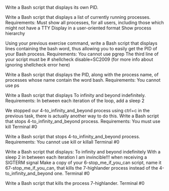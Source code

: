 Write a Bash script that displays its own PID.

Write a Bash script that displays a list of currently running processes.
Requirements:
Must show all processes, for all users, including those which might not have a TTY
Display in a user-oriented format
Show process hierarchy

Using your previous exercise command, write a Bash script that displays lines containing the bash word, thus allowing you to easily get the PID of your Bash process.
Requirements:
You cannot use pgrep
The third line of your script must be # shellcheck disable=SC2009 (for more info about ignoring shellcheck error here)

Write a Bash script that displays the PID, along with the process name, of processes whose name contain the word bash.
Requirements:
You cannot use ps

Write a Bash script that displays To infinity and beyond indefinitely.
Requirements:
In between each iteration of the loop, add a sleep 2

We stopped our 4-to_infinity_and_beyond process using ctrl+c in the previous task, there is actually another way to do this.
Write a Bash script that stops 4-to_infinity_and_beyond process.
Requirements:
You must use kill
Terminal #0

Write a Bash script that stops 4-to_infinity_and_beyond process.
Requirements:
You cannot use kill or killall
Terminal #0

Write a Bash script that displays:
To infinity and beyond indefinitely
With a sleep 2 in between each iteration
I am invincible!!! when receiving a SIGTERM signal
Make a copy of your 6-stop_me_if_you_can script, name it 67-stop_me_if_you_can, that kills the 7-highlander process instead of the 4-to_infinity_and_beyond one.
Terminal #0

Write a Bash script that kills the process 7-highlander.
Terminal #0
